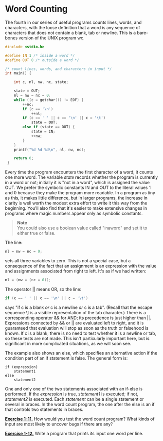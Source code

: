 # Word Counting

The fourth in our series of useful programs counts lines, words, and characters, with the loose definition that a word is any sequence of characters that does not contain a blank, tab or newline. This is a bare-bones version of the UNIX program wc.

```c
#include <stdio.h> 

#define IN 1 /* inside a word */ 
#define OUT 0 /* outside a word */ 

/* count lines, words, and characters in input */ 
int main() { 

    int c, nl, nw, nc, state; 

    state = OUT; 
    nl = nw = nc = 0; 
    while ((c = getchar()) != EOF) { 
        ++nc; 
        if (c == '\n') 
            ++nl; 
        if (c == ' ' || c == '\n' || c = '\t') 
            state = OUT; 
        else if (state == OUT) { 
            state = IN; 
            ++nw; 
        } 
    } 
    printf("%d %d %d\n", nl, nw, nc); 

    return 0;
 }
```
Every time the program encounters the first character of a word, it counts one more word. The variable *state* records whether the program is currently in a word or not; initially it is "not in a word", which is assigned the value OUT. We prefer the symbolic constants IN and OUT to the literal values 1 and 0 because they make the program more readable. In a program as tiny as this, it makes little difference, but in larger programs, the increase in clarity is well worth the modest extra effort to write it this way from the beginning. You'll also find that it's easier to make extensive changes in programs where magic numbers appear only as symbolic constants.

>**Note**  
>You could also use a boolean value called "inaword" and set it to either true or false.

The line:

```c
nl = nw = nc = 0; 
```

sets all three variables to zero. This is not a special case, but a consequence of the fact that an assignment is an expression with the value and assignments associated from right to left. It's as if we had written:

```c
nl = (nw = (nc = 0)); 
```

The operator || means OR, so the line:

```c
if (c == ' ' || c == '\n' || c = '\t')
```

says "if c is a blank *or* c is a newline *or* c is a tab". (Recall that the escape sequence \t is a visible representation of the tab character.) There is a corresponding operator && for AND; its precedence is just higher than ||. Expressions connected by && or || are evaluated left to right, and it is guaranteed that evaluation will stop as soon as the truth or falsehood is known. If c is a blank, there is no need to test whether it is a newline or tab, so these tests are not made. This isn't particularly important here, but is significant in more complicated situations, as we will soon see.

The example also shows an else, which specifies an alternative action if the condition part of an if statement is false. The general form is:

```
if (expression) 
    statement1
else 
    statement2
```
One and only one of the two statements associated with an if-else is performed. If the *expression* is true, *statement1* is executed; if not, *statement2* is executed. Each *statement* can be a single statement or several in braces. In the word count program, the one after the else is an if that controls two statements in braces.

[**Exercise 1-11.**](../Solutions/Chapter1/E1-11.md) How would you test the word count program? What kinds of input are most likely to uncover bugs if there are any?

[**Exercise 1-12.**](../Solutions/Chapter1/E1-12.md) Write a program that prints its input one word per line.